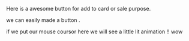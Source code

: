 Here is a awesome button for add to card or sale purpose.

we can easily made a button .

if we put our mouse coursor here we will see a little lit animation !! wow 
